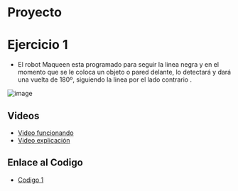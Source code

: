 # Proyecto
# Ejercicio 1
- El robot Maqueen esta programado para seguir la linea negra y en el momento que se le coloca un objeto o pared delante, lo detectará y dará una vuelta de 180º, siguiendo la linea por el lado contrario  .

![image]()

  ## Videos
  
   - [Video funcionando]()
   - [Video explicación]()

## Enlace al Codigo

- [Codigo 1]()

